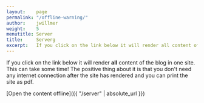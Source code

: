 ```yaml
---
layout:    page
permalink: "/offline-warning/"
author:    jwillmer
weight:    5
menutitle: Server
title:     Serverg
excerpt:   If you click on the link below it will render all content of the blog in one site. This can take some time!
---
```



If you click on the link below it will render **all** content of the blog in one site. This can take some time! The positive thing about it is that you don't need any internet connection after the site has rendered and you can print the site as pdf.

[Open the content offline]({{ "/server" | absolute_url }})
